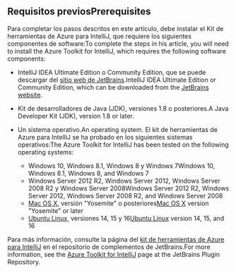 ## <a name="prerequisites"></a><span data-ttu-id="16cd4-101">Requisitos previos</span><span class="sxs-lookup"><span data-stu-id="16cd4-101">Prerequisites</span></span>
<span data-ttu-id="16cd4-102">Para completar los pasos descritos en este artículo, debe instalar el Kit de herramientas de Azure para IntelliJ, que requiere los siguientes componentes de software:</span><span class="sxs-lookup"><span data-stu-id="16cd4-102">To complete the steps in his article, you will need to install the Azure Toolkit for IntelliJ, which requires the following software components:</span></span>

* <span data-ttu-id="16cd4-103">IntelliJ IDEA Ultimate Edition o Community Edition, que se puede descargar del [sitio web de JetBrains](https://www.jetbrains.com/idea/download/).</span><span class="sxs-lookup"><span data-stu-id="16cd4-103">IntelliJ IDEA Ultimate Edition or Community Edition, which can be downloaded from the [JetBrains website](https://www.jetbrains.com/idea/download/).</span></span>
* <span data-ttu-id="16cd4-104">Kit de desarrolladores de Java (JDK), versiones 1.8 o posteriores.</span><span class="sxs-lookup"><span data-stu-id="16cd4-104">A Java Developer Kit (JDK), version 1.8 or later.</span></span>
* <span data-ttu-id="16cd4-105">Un sistema operativo.</span><span class="sxs-lookup"><span data-stu-id="16cd4-105">An operating system.</span></span> <span data-ttu-id="16cd4-106">El kit de herramientas de Azure para IntelliJ se ha probado en los siguientes sistemas operativos:</span><span class="sxs-lookup"><span data-stu-id="16cd4-106">The Azure Toolkit for IntelliJ has been tested on the following operating systems:</span></span>
  
  * <span data-ttu-id="16cd4-107">Windows 10, Windows 8.1, Windows 8 y Windows 7</span><span class="sxs-lookup"><span data-stu-id="16cd4-107">Windows 10, Windows 8.1, Windows 8, and Windows 7</span></span>
  * <span data-ttu-id="16cd4-108">Windows Server 2012 R2, Windows Server 2012, Windows Server 2008 R2 y Windows Server 2008</span><span class="sxs-lookup"><span data-stu-id="16cd4-108">Windows Server 2012 R2, Windows Server 2012, Windows Server 2008 R2, and Windows Server 2008</span></span>
  * <span data-ttu-id="16cd4-109">[Mac OS X](http://www.apple.com/osx), versión "Yosemite" o posteriores</span><span class="sxs-lookup"><span data-stu-id="16cd4-109">[Mac OS X](http://www.apple.com/osx) version "Yosemite" or later</span></span>
  * <span data-ttu-id="16cd4-110">[Ubuntu Linux](http://www.ubuntu.com), versiones 14, 15 y 16</span><span class="sxs-lookup"><span data-stu-id="16cd4-110">[Ubuntu Linux](http://www.ubuntu.com) version 14, 15, and 16</span></span>

<span data-ttu-id="16cd4-111">Para más información, consulte la página del [kit de herramientas de Azure para IntelliJ](https://plugins.jetbrains.com/plugin/8053) en el repositorio de complementos de JetBrains.</span><span class="sxs-lookup"><span data-stu-id="16cd4-111">For more information, see the [Azure Toolkit for IntelliJ](https://plugins.jetbrains.com/plugin/8053) page at the JetBrains Plugin Repository.</span></span>

<!--
> [!IMPORTANT]
> If you are using the Azure Toolkit for Eclipse on Windows, the toolkit requires installing the Azure SDK 2.9.6 or later in order to use the Azure emulator. You have two options for installing the Azure SDK:
> 
> * You can download and install the Azure SDK by using the [Web Platform Installer (WebPI)](http://go.microsoft.com/fwlink/?LinkID=252838).
> * If you do not have the Azure SDK installed when you create your first Azure deployment project, you will be prompted to automatically download install the requisite version of the Azure SDK.
> 
> Note that the Azure SDK is only required on Windows.
> 
> 
-->
